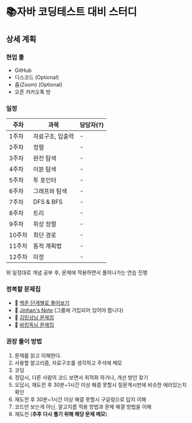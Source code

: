 # 📚자바 코딩테스트 대비 스터디

## 상세 계획

### 현업 툴
* GitHub
* 디스코드 (Optional)
* 줌(Zoom) (Optional)
* 오픈 카카오톡 방


### 일정
|**주차**|**과목**|**담당자(?)**|
|----|----|----|
|1주차|자료구조, 입출력| - |
|2주차|정렬| - |
|3주차|완전 탐색| - |
|4주차|이분 탐색| - |
|5주차|투 포인터| - |
|6주차|그래프와 탐색| - |
|7주차|DFS & BFS| - |
|8주차|트리| - |
|9주차|위상 정렬| - |
|10주차|최단 경로| - |
|11주차|동적 계획법| - |
|12주차|미정| - |

위 일정대로 개념 공부 후, 문제에 적용하면서 풀어나가는 연습 진행


### 정복할 문제집
* 📗 [백준 단계별로 풀어보기](https://www.acmicpc.net/step)
* 📕 [Jinhan's Note](https://www.acmicpc.net/group/workbook/list/9061) (그룹에 가입되어 있어야 합니다)
* 📘 [김민상님 문제집](https://github.com/tony9402/baekjoon)
* 📙 [바킹독님 문제집](https://github.com/encrypted-def/basic-algo-lecture/blob/master/workbook.md)


### 권장 풀이 방법
1. 문제를 읽고 이해한다.
2. 사용할 알고리즘, 자료구조를 생각하고 주석에 메모
3. 코딩
4. 정답시, 다른 사람의 코드 보면서 최적화 하거나, 개선 방안 찾기
5. 오답시, 재도전 후 30분~1시간 이상 해결 못할시 질문게시판에 비슷한 에러있는지 확인
6. 재도전 후 30분~1시간 이상 해결 못할시 구글링으로 답지 이해
7. 코드만 보는게 아닌, 알고지름 적용 방법과 문제 해결 방법을 이해
8. 재도전 (**추후 다시 풀기 위해 해당 문제 메모**)
